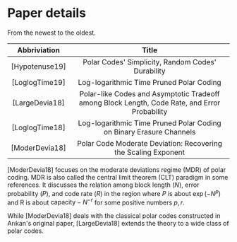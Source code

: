 

# Paper details

From the newest to the oldest.

|  Abbriviation  |  Title  |
| :------------: | :-----: |
| [Hypotenuse19] | Polar Codes' Simplicity, Random Codes' Durability |
| [LoglogTime19] | Log-logarithmic Time Pruned Polar Coding |
| [LargeDevia18] | Polar-like Codes and Asymptotic Tradeoff among Block Length, Code Rate, and Error Probability |
| [LoglogTime18] | Log-logarithmic Time Pruned Polar Coding on Binary Erasure Channels |
| [ModerDevia18] | Polar Code Moderate Deviation: Recovering the Scaling Exponent |

[ModerDevia18] focuses on the moderate deviations regime (MDR) of polar coding.
MDR is also called the central limit theorem (CLT) paradigm in some references.
It discusses the relation among block length ($N$), error probability ($P$),
and code rate ($R$) in the region where $P$ is about $\exp(-N^p)$
and R is about $\text{capacity} - N^{-r}$ for some positive numbers $p,r$.

While [ModerDevia18] deals with the classical polar codes
constructed in Arıkan's original paper,
[LargeDevia18] extends the theory to a wide class of polar codes.

